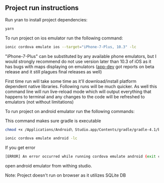 ## Project run instructions

Run yran to install project dependencies:

```bash
yarn
```

To run project on ios emulator run the following command:
```bash
ionic cordova emulate ios --target="iPhone-7-Plus, 10.3" -lc
```

"iPhone-7-Plus" can be substituted by any available phone emulators, but I would strongly recommend do not use version later than 10.3 of iOS as it has bugs with maps displaying on emulators ([app-dev](https://forums.developer.apple.com/thread/83570?tstart=0) got reports on beta release and it still plagues final releases as well)

First time run will take some time as it'll download/install platform dependent native libraries. Following runs will be much quicker. As well this command line will run live-reload mode which will output everything that happens to terminal and any changes to the code will be refreshed to emulators (not without limitations)

To run project on android emulator run the following commands:

This command makes sure gradle is executable
```bash
chmod +x /Applications/Android\ Studio.app/Contents/gradle/gradle-4.1/bin/gradle
```
```bash
ionic cordova emulate android -lc
```
If you get error
```bash
[ERROR] An error occurred while running cordova emulate android (exit code 1).
```
open android emulator from withing studio.

Note: Project doesn't run on browser as it utilizes SQLite DB